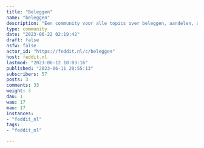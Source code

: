 ```yaml
---
title: "Beleggen" 
name: "beleggen"
description: "Een community voor alle topics over beleggen, aandelen, opties, obligaties, brokers, etc."
type: community
date: "2023-06-22 02:19:42"
draft: false
nsfw: false
actor_id: "https://feddit.nl/c/beleggen"
host: feddit.nl
lastmod: "2023-06-12 10:03:16"
published: "2023-06-11 20:55:13"
subscribers: 57
posts: 3
comments: 33
weight: 3
dau: 1
wau: 17
mau: 17
instances:
- "feddit_nl"
tags: 
- "feddit_nl"

---
```

